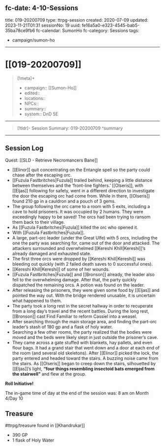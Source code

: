 fc-date: 4-10-Sessions
---
title: 019-20200709
type: ttrpg-session
created: 2020-07-09
updated: 2023-11-21T01:31
sessionNo: 19
uuid: fe16a5a0-e323-4545-bab5-35ba78ce9fb6
fc-calendar: SumonHo
fc-category: Sessions
tags:
  - campaign/sumon-ho
---

# [[019-20200709]]

> [!meta]+
>
> - campaign:: [[Sumon-Ho]]
> - edited::
> - locations::
> - NPCs::
> - summary::
> - system:: DnD 5E

---

> [!tldr]- Session Summary: 019-20200709
>  ^summary

---

## Session Log


Quest: [[SLD - Retrieve Necromancers Bane]]

- [[Elinor]] quit concentrating on the Entangle spell so the party could chase after the escaping orc.
- [[Fuzula Fastbritches|Fuzula]] trailed behind, keeping a little distance between themselves and the ‘front-line fighters.’ [[Olseris]], with [[Eljas]] following for safety, went in a different direction to investigate the door the escaping orc had come from. While in there, [[Olseris]] found 210 gp in a cauldron and a pouch of 3 gems.   
- The group following the orc came to a room with 5 exits, including a cave to hold prisoners. It was occupied by 2 humans. They were exceedingly happy to be saved! The orcs had been trying to ransom them back to their village.
- As [[Fuzula Fastbritches|Fuzula]] killed the orc who opened it.  
- With [[Fuzula Fastbritches|Fuzula]].
- A large, part-orc leader (under the Great Ulfe) with 5 orcs, including the one the party was searching for, came out of the door and attacked. The attackers surrounded and overwhelmed [[Kereshi Khill|Kereshi]]’s already damaged and exhausted state. 
- The first three orcs were dropped by [[Kereshi Khill|Kereshi]] was bleeding out quickly (with 2 failed death saves to 0 successful ones).
- [[Kereshi Khill|Kereshi]] of some of her wounds.
- [[Fuzula Fastbritches|Fuzula]] and [[Bronson]] already, the leader also fell to the overwhelming damage. After that, the party quickly dispatched the remaining orcs. A potion was found on the leader.
- After releasing the prisoners, they were given some food by [[Eljas]] and pointed the way out. With the bridge rendered unusable, it is uncertain what happened to them.
- The party took a long rest in the secret hallway in order to recuperate from a long day’s travel and the recent battles. During the long rest, [[Bronson]] cast Find Familiar to reform Cassiel into a weasel.
- After searching through the main storage area, and finding the part-orc leader’s stash of 180 gp and a flask of holy water.
- Searching a few other rooms, the party realized that the bodies were moved and the beds were likely slept in just outside the prisoner’s cave.
- They came across a gate stuffed with blankets, hay pallets, and even flour bags. It had a grand stair that went down and a door at each end of the room (and several old skeletons). After [[Elinor]] picked the lock, the party entered and headed toward the stairs. A buzzing noise came from the stairs. As [[Olseris]] began to creep down the stairs, silhouetted by [[Eljas]]’s light, **“four things resembling insectoid bats emerged from the stairwell”** and flew at the group.

**Roll Initiative!**

The in-game time of day at the end of the session was: 8 am on Month 4/Day 10

## Treasure

#ttrpg/treasure  found in [[Khandrukar]]

- 390 GP
- 1 flask of Holy Water

